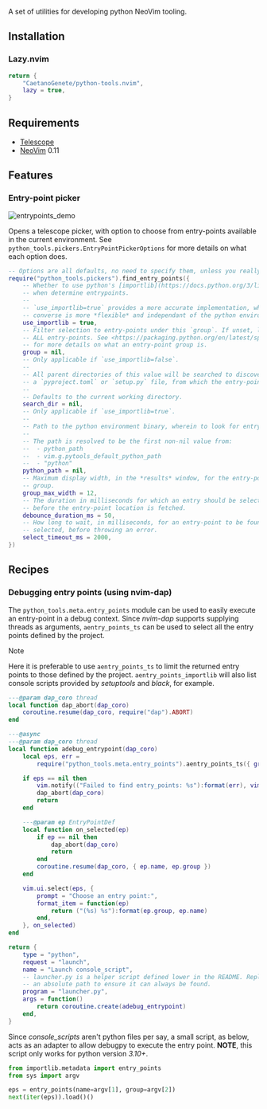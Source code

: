 A set of utilities for developing python NeoVim tooling.

## Installation

### Lazy.nvim

```lua
return {
	"CaetanoGenete/python-tools.nvim",
	lazy = true,
}
```

## Requirements

- [Telescope](https://github.com/nvim-telescope/telescope.nvim)
- [NeoVim](https://github.com/neovim/neovim) 0.11

## Features

### Entry-point picker

![entrypoints_demo](./docs/assets/pick_entrypoints_demo.gif)

Opens a telescope picker, with option to choose from entry-points available in
the current environment. See `python_tools.pickers.EntryPointPickerOptions` for
more details on what each option does.

```lua
-- Options are all defaults, no need to specify them, unless you really want to.
require("python_tools.pickers").find_entry_points({
	-- Whether to use python's [importlib](https://docs.python.org/3/library/importlib.html) module
	-- when determine entrypoints.
	--
	-- `use_importlib=true` provides a more accurate implementation, while the
	-- converse is more *flexible* and independant of the python environment.
	use_importlib = true,
	-- Filter selection to entry-points under this `group`. If unset, looks for
	-- ALL entry-points. See <https://packaging.python.org/en/latest/specifications/entry-points/#data-model>
	-- for more details on what an entry-point group is.
	group = nil,
	-- Only applicable if `use_importlib=false`.
	--
	-- All parent directories of this value will be searched to discover either
	-- a `pyproject.toml` or `setup.py` file, from which the entry-points will be read.
	--
	-- Defaults to the current working directory.
	search_dir = nil,
	-- Only applicable if `use_importlib=true`.
	--
	-- Path to the python environment binary, wherein to look for entry-points.
	--
	-- The path is resolved to be the first non-nil value from:
	--  - python_path
	--  - vim.g.pytools_default_python_path
	--  - "python"
	python_path = nil,
	-- Maximum display width, in the *results* window, for the entry-point
	-- group.
	group_max_width = 12,
	-- The duration in milliseconds for which an entry should be selected,
	-- before the entry-point location is fetched.
	debounce_duration_ms = 50,
	-- How long to wait, in milliseconds, for an entry-point to be found once
	-- selected, before throwing an error.
	select_timeout_ms = 2000,
})
```

## Recipes

### Debugging entry points (using nvim-dap)

The `python_tools.meta.entry_points` module can be used to easily execute an
entry-point in a debug context. Since _nvim-dap_ supports supplying threads as
arguments, `aentry_points_ts` can be used to select all the entry points defined
by the project.

> [!NOTE]
>
> Here it is preferable to use `aentry_points_ts` to limit the returned entry
> points to those defined by the project. `aentry_points_importlib` will also
> list console scripts provided by _setuptools_ and _black_, for example.

```lua
---@param dap_coro thread
local function dap_abort(dap_coro)
	coroutine.resume(dap_coro, require("dap").ABORT)
end

---@async
---@param dap_coro thread
local function adebug_entrypoint(dap_coro)
	local eps, err =
		require("python_tools.meta.entry_points").aentry_points_ts({ group = "console_scripts" })

	if eps == nil then
		vim.notify(("Failed to find entry_points: %s"):format(err), vim.log.levels.ERROR)
		dap_abort(dap_coro)
		return
	end

	---@param ep EntryPointDef
	local function on_selected(ep)
		if ep == nil then
			dap_abort(dap_coro)
			return
		end
		coroutine.resume(dap_coro, { ep.name, ep.group })
	end

	vim.ui.select(eps, {
		prompt = "Choose an entry point:",
		format_item = function(ep)
			return ("(%s) %s"):format(ep.group, ep.name)
		end,
	}, on_selected)
end

return {
	type = "python",
	request = "launch",
	name = "Launch console_script",
	-- launcher.py is a helper script defined lower in the README. Replace with
	-- an absolute path to ensure it can always be found.
	program = "launcher.py",
	args = function()
		return coroutine.create(adebug_entrypoint)
	end,
}
```

Since _console_scripts_ aren't python files per say, a small script, as below,
acts as an adapter to allow debugpy to execute the entry point. **NOTE**, this
script only works for python version _3.10+_.

```python
from importlib.metadata import entry_points
from sys import argv

eps = entry_points(name=argv[1], group=argv[2])
next(iter(eps)).load()()
```
